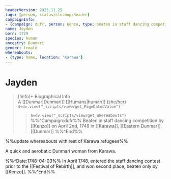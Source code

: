 ```yaml
---
headerVersion: 2023.11.25
tags: [person, status/cleanup/header]
campaignInfo:
- {campaign: dufr, person: Kenzo, type: beaten in staff dancing competition, date: 1748-04-02}
name: Jayden
born: 1729
species: human
ancestry: Dunmari
gender: female
whereabouts:
- {type: home, location: 'Karawa'}
---
```

# Jayden
>[!info]+ Biographical Info  
> A [[Dunmar|Dunmari]] [[Humans|human]] (she/her)  
> `$=dv.view("_scripts/view/get_PageDatedValue")`  
>> `$=dv.view("_scripts/view/get_Whereabouts")`  
>> %%^Campaign:dufr%% Beaten in staff dancing competition by [[Kenzo]] on April 2nd, 1748 in [[Karawa]], [[Eastern Dunmar]], [[Dunmar]] %%^End%%

%%update whereabouts with rest of Karawa refugees%%

A quick and aerobatic Dunmari woman from Karawa. 

%%^Date:1748-04-03%%
In April 1748, entered the staff dancing contest prior to the [[Festival of Rebirth]], and won second place, beaten only by [[Kenzo]]. 
%%^End%%
